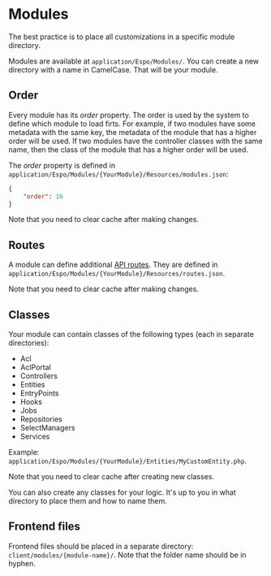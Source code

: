 # Modules

The best practice is to place all customizations in a specific module directory.

Modules are available at `application/Espo/Modules/`. You can create a new directory with a name in CamelCase. That will be your module.

## Order

Every module has its *order* property. The order is used by the system to define which module to load firts. For example, if two modules have some metadata with the same key, the metadata of the module that has a higher order will be used. If two modules have the controller classes with the same name, then the class of the module that has a higher order will be used.

The *order* property is defined in `application/Espo/Modules/{YourModule}/Resources/modules.json`:

```json
{
    "order": 16
}
```

Note that you need to clear cache after making changes.

## Routes

A module can define additional [API routes](#api-action/#routing). They are defined in `application/Espo/Modules/{YourModule}/Resources/routes.json`.

Note that you need to clear cache after making changes.

## Classes

Your module can contain classes of the following types (each in separate directories):

* Acl
* AclPortal
* Controllers
* Entities
* EntryPoints
* Hooks
* Jobs
* Repositories
* SelectManagers
* Services

Example: `application/Espo/Modules/{YourModule}/Entities/MyCustomEntity.php`.

Note that you need to clear cache after creating new classes.

You can also create any classes for your logic. It's up to you in what directory to place them and how to name them.

## Frontend files

Frontend files should be placed in a separate directory: `client/modules/{module-name}/`. Note that the folder name should be in hyphen.
